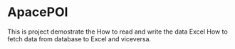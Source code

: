 # ApacePOI

This is project demostrate the How to read and write the data Excel
How to fetch data from database to Excel and viceversa.
